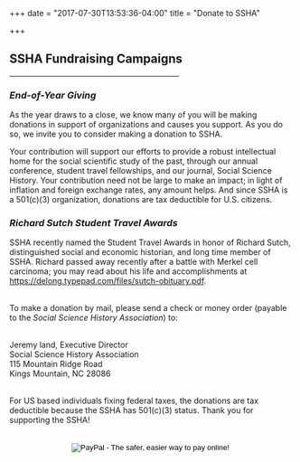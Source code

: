 +++
date = "2017-07-30T13:53:36-04:00"
title = "Donate to SSHA"

+++

## **SSHA Fundraising Campaigns**  

<hr width=300; align=left> 

### *End-of-Year Giving*

As the year draws to a close, we know many of you will be making donations in support of organizations and causes you support. As you do so, we invite you to consider making a donation to SSHA.

Your contribution will support our efforts to provide a robust intellectual home for the social scientific study of the past, through our annual conference, student travel fellowships, and our journal, Social Science History. Your contribution need not be large to make an impact; in light of inflation and foreign exchange rates, any amount helps. And since SSHA is a 501(c)(3) organization, donations are tax deductible for U.S. citizens.


### *Richard Sutch Student Travel Awards*  
SSHA recently named the Student Travel Awards in honor of Richard Sutch, distinguished social and economic historian, and long time member of SSHA. Richard passed away recently after a battle with Merkel cell carcinoma; you may read about his life and accomplishments at <a href="https://delong.typepad.com/files/sutch-obituary.pdf">https://delong.typepad.com/files/sutch-obituary.pdf</a>.  
<br />

To make a donation by mail, please send a check or money order (payable to the *Social Science History Association*) to:  
<br />  

Jeremy land, Executive Director  
Social Science History Association  
115 Mountain Ridge Road  
Kings Mountain, NC 28086  
<br />  

For US based individuals fixing federal taxes, the donations are tax deductible because the SSHA has 501(c)(3) status. Thank you for supporting the SSHA!  

<br />
<center><form action="https://www.paypal.com/cgi-bin/webscr" method="post" target="_top">
    <input type="hidden" name="cmd" value="_s-xclick">
    <input type="hidden" name="hosted_button_id" value="CMS63R6PUMZ5N">
    <input type="image" src="https://www.paypalobjects.com/en_US/i/btn/btn_donateCC_LG.gif" border="0" name="submit" alt="PayPal - The safer, easier way to pay online!">
    <img border="0" src="https://www.paypalobjects.com/en_US/i/scr/pixel.gif" width="1" height="1">
</form></center>
